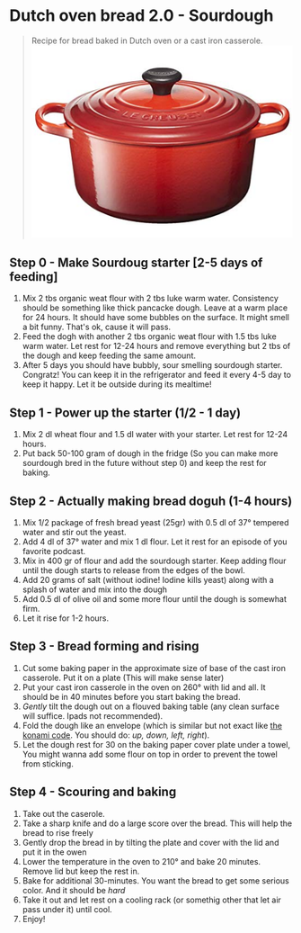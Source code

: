 # Dutch oven bread 2.0 - Sourdough 
> Recipe for bread baked in Dutch oven or a cast iron casserole. 
![Casserole](61RSeP5+hQL._SX466_.jpg)

## Step 0 - Make Sourdoug starter [2-5 days of feeding]
1. Mix 2 tbs organic weat flour with 2 tbs luke warm water. Consistency should be something like thick pancacke dough. Leave at a warm place for 24 hours. It should have some bubbles on the surface. It might smell a bit funny. That's ok, cause it will pass.
2. Feed the dogh with another 2 tbs organic weat flour with 1.5 tbs luke warm water. Let rest for 12-24 hours and remove everything but 2 tbs of the dough and keep feeding the same amount. 
3. After 5 days you should have bubbly, sour smelling sourdough starter. Congratz! You can keep it in the refrigerator and feed it every 4-5 day to keep it happy. Let it be outside during its mealtime!  

## Step 1 - Power up the starter (1/2 - 1 day)
1. Mix 2 dl wheat flour and 1.5 dl water with your starter. Let rest for 12-24 hours. 
2. Put back 50-100 gram of dough in the fridge (So you can make more sourdough bred in the future without step 0) and keep the rest for baking. 

## Step 2 - Actually making bread doguh (1-4 hours) 
1. Mix 1/2 package of fresh bread yeast (25gr) with 0.5 dl of 37° tempered water and stir out the yeast.
2. Add 4 dl of 37° water and mix 1 dl flour. Let it rest for an episode of you favorite podcast. 
3. Mix in 400 gr of flour and add the sourdough starter. Keep adding flour until the dough starts to release from the edges of the bowl.  
4. Add 20 grams of salt (without iodine! Iodine kills yeast) along with a splash of water and mix into the dough
5. Add 0.5 dl of olive oil and some more flour until the dough is somewhat firm. 
6. Let it rise for 1-2 hours. 

## Step 3 - Bread forming and rising
1. Cut some baking paper in the approximate size of base of the cast iron casserole. Put it on a plate (This will make sense later)
2. Put your cast iron casserole in the oven on 260° with lid and all. It should be in 40 minutes before you start baking the bread. 
3. _Gently_ tilt the dough out on a flouved baking table (any clean surface will suffice. Ipads not recommended). 
4. Fold the dough like an envelope (which is similar but not exact like [the konami code](https://en.wikipedia.org/wiki/Konami_Code). You should do: _up, down, left, right_). 
5. Let the dough rest for 30 on the baking paper cover plate under a towel, You might wanna add some flour on top in order to prevent the towel from sticking. 

## Step 4 - Scouring and baking
1. Take out the caserole.
2. Take a sharp knife and do a large score over the bread. This will help the bread to rise freely
3. Gently drop the bread in by tilting the plate and cover with the lid and put it in the owen
4. Lower the temperature in the oven to 210° and bake 20 minutes. Remove lid but keep the rest in.
5. Bake for additional 30-minutes. You want the bread to get some serious color. And it should be *hard*
6. Take it out and let rest on a cooling rack (or somethig other that let air pass under it) until cool. 
7. Enjoy!
